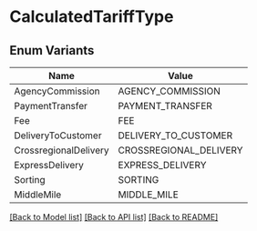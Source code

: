 # CalculatedTariffType

## Enum Variants

| Name | Value |
|---- | -----|
| AgencyCommission | AGENCY_COMMISSION |
| PaymentTransfer | PAYMENT_TRANSFER |
| Fee | FEE |
| DeliveryToCustomer | DELIVERY_TO_CUSTOMER |
| CrossregionalDelivery | CROSSREGIONAL_DELIVERY |
| ExpressDelivery | EXPRESS_DELIVERY |
| Sorting | SORTING |
| MiddleMile | MIDDLE_MILE |


[[Back to Model list]](../README.md#documentation-for-models) [[Back to API list]](../README.md#documentation-for-api-endpoints) [[Back to README]](../README.md)


